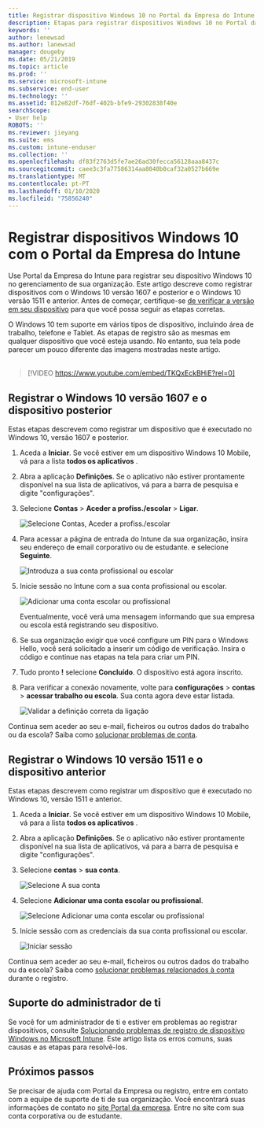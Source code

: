 ```yaml
---
title: Registrar dispositivo Windows 10 no Portal da Empresa do Intune | Microsoft Docs
description: Etapas para registrar dispositivos Windows 10 no Portal da Empresa do Intune
keywords: ''
author: lenewsad
ms.author: lanewsad
manager: dougeby
ms.date: 05/21/2019
ms.topic: article
ms.prod: ''
ms.service: microsoft-intune
ms.subservice: end-user
ms.technology: ''
ms.assetid: 812e82df-76df-402b-bfe9-29302838f40e
searchScope:
- User help
ROBOTS: ''
ms.reviewer: jieyang
ms.suite: ems
ms.custom: intune-enduser
ms.collection: ''
ms.openlocfilehash: df83f2763d5fe7ae26ad30fecca56128aaa8437c
ms.sourcegitcommit: caee3c3fa77586314aa8040b0caf32a0527b669e
ms.translationtype: MT
ms.contentlocale: pt-PT
ms.lasthandoff: 01/10/2020
ms.locfileid: "75856240"
---
```

# <a name="enroll-windows-10-devices-with-intune-company-portal"></a>Registrar dispositivos Windows 10 com o Portal da Empresa do Intune

Use Portal da Empresa do Intune para registrar seu dispositivo Windows 10 no gerenciamento de sua organização. Este artigo descreve como registrar dispositivos com o Windows 10 versão 1607 e posterior e o Windows 10 versão 1511 e anterior. Antes de começar, certifique-se [de verificar a versão em seu dispositivo](windows-enrollment-company-portal.md#find-windows-10-version-number) para que você possa seguir as etapas corretas.  

O Windows 10 tem suporte em vários tipos de dispositivo, incluindo área de trabalho, telefone e Tablet. As etapas de registro são as mesmas em qualquer dispositivo que você esteja usando. No entanto, sua tela pode parecer um pouco diferente das imagens mostradas neste artigo.  
</br>
> [!VIDEO https://www.youtube.com/embed/TKQxEckBHiE?rel=0]

## <a name="enroll-windows-10-version-1607-and-later-device"></a>Registrar o Windows 10 versão 1607 e o dispositivo posterior 
Estas etapas descrevem como registrar um dispositivo que é executado no Windows 10, versão 1607 e posterior.  

1. Aceda a **Iniciar**. Se você estiver em um dispositivo Windows 10 Mobile, vá para a lista **todos os aplicativos** .

2. Abra a aplicação **Definições**. Se o aplicativo não estiver prontamente disponível na sua lista de aplicativos, vá para a barra de pesquisa e digite "configurações".

3. Selecione **Contas** > **Aceder a profiss./escolar** > **Ligar**.  


    ![Selecione Contas, Aceder a profiss./escolar](./media/w10-enroll-rs1-connect-to-work-or-school.png)  

4. Para acessar a página de entrada do Intune da sua organização, insira seu endereço de email corporativo ou de estudante. e selecione **Seguinte**.  


   ![Introduza a sua conta profissional ou escolar](./media/w10-enroll-rs1-set-up-work-or-school-account.png)  

5. Inicie sessão no Intune com a sua conta profissional ou escolar.  


    ![Adicionar uma conta escolar ou profissional](./media/w10-enroll-rs1-enter-your-credentials.png)  

    Eventualmente, você verá uma mensagem informando que sua empresa ou escola está registrando seu dispositivo.

6. Se sua organização exigir que você configure um PIN para o Windows Hello, você será solicitado a inserir um código de verificação. Insira o código e continue nas etapas na tela para criar um PIN.  

7. Tudo pronto **!** selecione **Concluído**. O dispositivo está agora inscrito.  

8. Para verificar a conexão novamente, volte para **configurações** > **contas** > **acessar trabalho ou escola**.  Sua conta agora deve estar listada.  


    ![Validar a definição correta da ligação](./media/w10-enroll-rs1-validate-successful-enrollment.png)  

Continua sem aceder ao seu e-mail, ficheiros ou outros dados do trabalho ou da escola? Saiba como [solucionar problemas de conta](troubleshoot-your-windows-10-device-windows.md#troubleshooting-steps-to-follow-if-you-see-access-work-or-school).  

## <a name="enroll-windows-10-version-1511-and-earlier-device"></a>Registrar o Windows 10 versão 1511 e o dispositivo anterior  
Estas etapas descrevem como registrar um dispositivo que é executado no Windows 10, versão 1511 e anterior.  

1. Aceda a **Iniciar**. Se você estiver em um dispositivo Windows 10 Mobile, vá para a lista **todos os aplicativos** .

2. Abra a aplicação **Definições**. Se o aplicativo não estiver prontamente disponível na sua lista de aplicativos, vá para a barra de pesquisa e digite "configurações".

3. Selecione **contas** > **sua conta**.  


    ![Selecione A sua conta](./media/W10-enroll-2-accounts-your-account.png)  

5. Selecione **Adicionar uma conta escolar ou profissional**.  


    ![Selecione Adicionar uma conta escolar ou profissional](./media/w10-enroll-3-add-work-school-acct.png)  

6. Inicie sessão com as credenciais da sua conta profissional ou escolar.  


    ![Iniciar sessão](./media/W10-enroll-4-sign-in.png)  

Continua sem aceder ao seu e-mail, ficheiros ou outros dados do trabalho ou da escola? Saiba como [solucionar problemas relacionados à conta](troubleshoot-your-windows-10-device-windows.md#troubleshooting-steps-to-follow-if-you-see-your-account) durante o registro.  

## <a name="it-administrator-support"></a>Suporte do administrador de ti   

Se você for um administrador de ti e estiver em problemas ao registrar dispositivos, consulte [Solucionando problemas de registro de dispositivo Windows no Microsoft Intune](https://support.microsoft.com/help/4469913). Este artigo lista os erros comuns, suas causas e as etapas para resolvê-los. 

## <a name="next-steps"></a>Próximos passos  
Se precisar de ajuda com Portal da Empresa ou registro, entre em contato com a equipe de suporte de ti de sua organização. Você encontrará suas informações de contato no [site Portal da empresa](https://go.microsoft.com/fwlink/?linkid=2010980). Entre no site com sua conta corporativa ou de estudante.  

 

